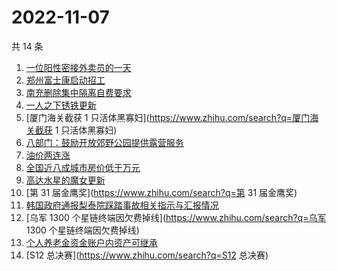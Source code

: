 # 2022-11-07

共 14 条

<!-- BEGIN -->
<!-- 最后更新时间 Mon Nov 07 2022 22:12:42 GMT+0800 (China Standard Time) -->

1. [一位阳性密接外卖员的一天](https://www.zhihu.com/search?q=一位阳性密接外卖员的一天)
1. [郑州富士康启动招工](https://www.zhihu.com/search?q=郑州富士康启动招工)
1. [南充删除集中隔离自费要求](https://www.zhihu.com/search?q=南充删除集中隔离自费要求)
1. [一人之下锈铁更新](https://www.zhihu.com/search?q=一人之下锈铁更新)
1. [厦门海关截获 1 只活体黑寡妇](https://www.zhihu.com/search?q=厦门海关截获 1 只活体黑寡妇)
1. [八部门：鼓励开放郊野公园提供露营服务](https://www.zhihu.com/search?q=八部门：鼓励开放郊野公园提供露营服务)
1. [油价两连涨](https://www.zhihu.com/search?q=油价两连涨)
1. [全国近八成城市房价低于万元](https://www.zhihu.com/search?q=全国近八成城市房价低于万元)
1. [高达水星的魔女更新](https://www.zhihu.com/search?q=高达水星的魔女更新)
1. [第 31 届金鹰奖](https://www.zhihu.com/search?q=第 31 届金鹰奖)
1. [韩国政府通报梨泰院踩踏事故相关指示与汇报情况](https://www.zhihu.com/search?q=韩国政府通报梨泰院踩踏事故相关指示与汇报情况)
1. [乌军 1300 个星链终端因欠费掉线](https://www.zhihu.com/search?q=乌军 1300 个星链终端因欠费掉线)
1. [个人养老金资金账户内资产可继承](https://www.zhihu.com/search?q=个人养老金资金账户内资产可继承)
1. [S12 总决赛](https://www.zhihu.com/search?q=S12 总决赛)

<!-- END -->

